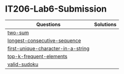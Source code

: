 
# IT206-Lab6-Submission

| Questions                                                                                            | Solutions   |
|------------------------------------------------------------------------------------------------------|-------------|
|[two-sum](https://leetcode.com/problems/two-sum)                                                      |
|[longest-consecutive-sequence](https://leetcode.com/problems/longest-consecutive-sequence)            |             |
|[first-unique-character-in-a-string](https://leetcode.com/problems/first-unique-character-in-a-string)|             |
|[top-k-frequent-elements](https://leetcode.com/problems/top-k-frequent-elements)                      |             |
|[valid-sudoku](https://leetcode.com/problems/valid-sudoku)                                            |             |
